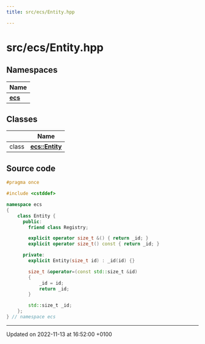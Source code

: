 ```yaml
---
title: src/ecs/Entity.hpp

---
```


# src/ecs/Entity.hpp



## Namespaces

| Name           |
| -------------- |
| **[ecs](Namespaces/namespaceecs.md)**  |

## Classes

|                | Name           |
| -------------- | -------------- |
| class | **[ecs::Entity](Classes/classecs_1_1_entity.md)**  |




## Source code

```cpp
#pragma once

#include <cstddef>

namespace ecs
{
    class Entity {
      public:
        friend class Registry;

        explicit operator size_t &() { return _id; }
        explicit operator size_t() const { return _id; }

      private:
        explicit Entity(size_t id) : _id(id) {}

        size_t &operator=(const std::size_t &id)
        {
            _id = id;
            return _id;
        }

        std::size_t _id;
    };
} // namespace ecs
```


-------------------------------

Updated on 2022-11-13 at 16:52:00 +0100
